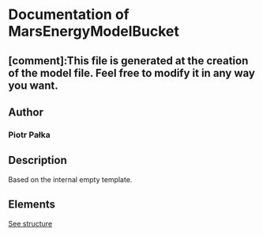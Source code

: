 # Documentation of MarsEnergyModelBucket

[comment]:This file is generated at the creation of the model file. Feel free to modify it in any way you want. 
---

## Author
### Piotr Pałka

## Description

Based on the internal empty template.

## Elements

[See structure](%20MarsEnergyModelBucket_structure.md)

